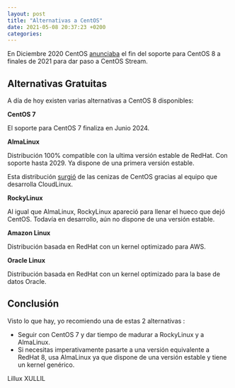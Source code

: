 ```yaml
---
layout: post
title: "Alternativas a CentOS"
date: 2021-05-08 20:37:23 +0200
categories: 
---
```


En Diciembre 2020 CentOS [anunciaba](https://blog.centos.org/2020/12/future-is-centos-stream/) el fin del soporte para CentOS 8 a finales de 2021 para dar paso a CentOS Stream.

## Alternativas Gratuitas

A día de hoy existen varias alternativas a CentOS 8 disponibles:

**CentOS 7**

El soporte para CentOS 7 finaliza en Junio 2024.

**AlmaLinux**

Distribución 100% compatible con la ultima versión estable de RedHat. Con soporte hasta 2029. Ya dispone de una primera versión estable.

Esta distribución [surgió](https://blog.cloudlinux.com/announcing-open-sourced-community-driven-rhel-fork-by-cloudlinux) de las cenizas de CentOS gracias al equipo que desarrolla CloudLinux.

**RockyLinux**

Al igual que AlmaLinux, RockyLinux apareció para llenar el hueco que dejó CentOS. Todavía en desarrollo, aún no dispone de una versión estable.

**Amazon Linux**

Distribución basada en RedHat con un kernel optimizado para AWS.

**Oracle Linux**

Distribución basada en RedHat con un kernel optimizado para la base de datos Oracle.

## Conclusión

Visto lo que hay, yo recomiendo una de estas 2 alternativas :

* Seguir con CentOS 7 y dar tiempo de madurar a RockyLinux y a AlmaLinux.
* Si necesitas imperativamente pasarte a una versión equivalente a RedHat 8, usa AlmaLinux ya que dispone de una versión estable y tiene un kernel genérico.

Lillux XULLIL
